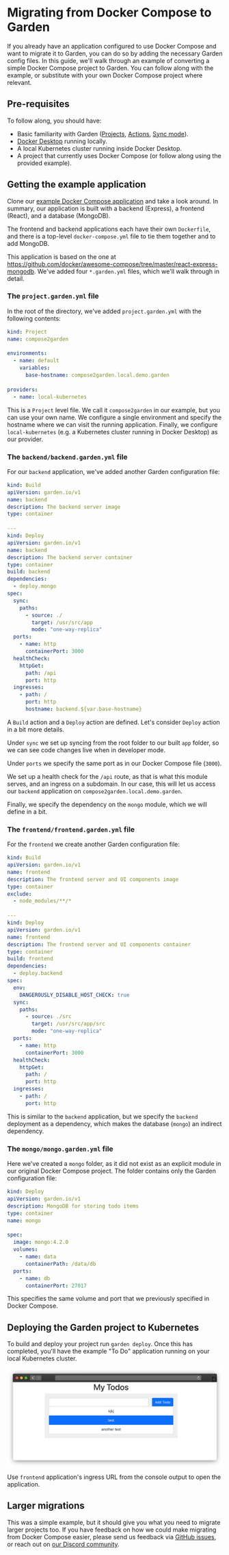 # Migrating from Docker Compose to Garden

If you already have an application configured to use Docker Compose and want to migrate it to Garden, you can do so by
adding the necessary Garden config files. In this guide, we'll walk through an example of converting a simple Docker
Compose project to Garden. You can follow along with the example, or substitute with your own Docker Compose project
where relevant.

## Pre-requisites

To follow along, you should have:

* Basic familiarity with
  Garden ([Projects](../using-garden/projects.md), [Actions](../using-garden/actions.md), [Sync mode](./code-synchronization.md)).
* [Docker Desktop](https://www.docker.com/products/docker-desktop/) running locally.
* A local Kubernetes cluster running inside Docker Desktop.
* A project that currently uses Docker Compose (or follow along using the provided example).

## Getting the example application

Clone our [example Docker Compose application](https://github.com/garden-io/garden-docker-compose) and take a look
around. In summary, our application is built with a backend (Express), a frontend (React), and a database (MongoDB).

The frontend and backend applications each have their own `Dockerfile`, and there is a top-level `docker-compose.yml`
file to tie them together and to add MongoDB.

This application is based on the one at https://github.com/docker/awesome-compose/tree/master/react-express-mongodb.
We've added four `*.garden.yml` files, which we'll walk through in detail.

### The `project.garden.yml` file

In the root of the directory, we've added `project.garden.yml` with the following contents:

```yaml
kind: Project
name: compose2garden

environments:
  - name: default
    variables:
      base-hostname: compose2garden.local.demo.garden

providers:
  - name: local-kubernetes
```

This is a `Project` level file. We call it `compose2garden` in our example, but you can use your own name. We configure
a single environment and specify the hostname where we can visit the running application. Finally, we
configure `local-kubernetes` (e.g. a Kubernetes cluster running in Docker Desktop) as our provider.

### The `backend/backend.garden.yml` file

For our `backend` application, we've added another Garden configuration file:

```yaml
kind: Build
apiVersion: garden.io/v1
name: backend
description: The backend server image
type: container

---
kind: Deploy
apiVersion: garden.io/v1
name: backend
description: The backend server container
type: container
build: backend
dependencies:
  - deploy.mongo
spec:
  sync:
    paths:
      - source: ./
        target: /usr/src/app
        mode: "one-way-replica"
  ports:
    - name: http
      containerPort: 3000
  healthCheck:
    httpGet:
      path: /api
      port: http
  ingresses:
    - path: /
      port: http
      hostname: backend.${var.base-hostname}
```

A `Build` action and a `Deploy` action are defined.
Let's consider `Deploy` action in a bit more details.

Under `sync` we set up syncing from the root folder to our built `app` folder, so we can see code changes live when in
developer mode.

Under `ports` we specify the same port as in our Docker Compose file (`3000`).

We set up a health check for the `/api` route, as that is what this module serves, and an ingress on a subdomain. In our
case, this will let us access our `backend` application on `compose2garden.local.demo.garden`.

Finally, we specify the dependency on the `mongo` module, which we will define in a bit.

### The `frontend/frontend.garden.yml` file

For the `frontend` we create another Garden configuration file:

```yaml
kind: Build
apiVersion: garden.io/v1
name: frontend
description: The frontend server and UI components image
type: container
exclude:
  - node_modules/**/*

---
kind: Deploy
apiVersion: garden.io/v1
name: frontend
description: The frontend server and UI components container
type: container
build: frontend
dependencies:
  - deploy.backend
spec:
  env:
    DANGEROUSLY_DISABLE_HOST_CHECK: true
  sync:
    paths:
      - source: ./src
        target: /usr/src/app/src
        mode: "one-way-replica"
  ports:
    - name: http
      containerPort: 3000
  healthCheck:
    httpGet:
      path: /
      port: http
  ingresses:
    - path: /
      port: http
```

This is similar to the `backend` application, but we specify the `backend` deployment as a dependency, which makes
the database (`mongo`) an indirect dependency.

### The `mongo/mongo.garden.yml` file

Here we've created a `mongo` folder, as it did not exist as an explicit module in our original Docker Compose project.
The folder contains only the Garden configuration file:

```yaml
kind: Deploy
apiVersion: garden.io/v1
description: MongoDB for storing todo items
type: container
name: mongo

spec:
  image: mongo:4.2.0
  volumes:
    - name: data
      containerPath: /data/db
  ports:
    - name: db
      containerPort: 27017
```

This specifies the same volume and port that we previously specified in Docker Compose.

## Deploying the Garden project to Kubernetes

To build and deploy your project run `garden deploy`. Once this has completed, you'll have the example "To Do"
application running on your local Kubernetes cluster.

![To Do](./img/todo.png)

Use `frontend` application's ingress URL from the console output to open the application.

## Larger migrations

This was a simple example, but it should give you what you need to migrate larger projects too. If you have feedback on
how we could make migrating from Docker Compose easier, please send us feedback
via [GitHub issues](https://github.com/garden-io/garden/issues), or reach out
on [our Discord community](https://discord.gg/FrmhuUjFs6).

